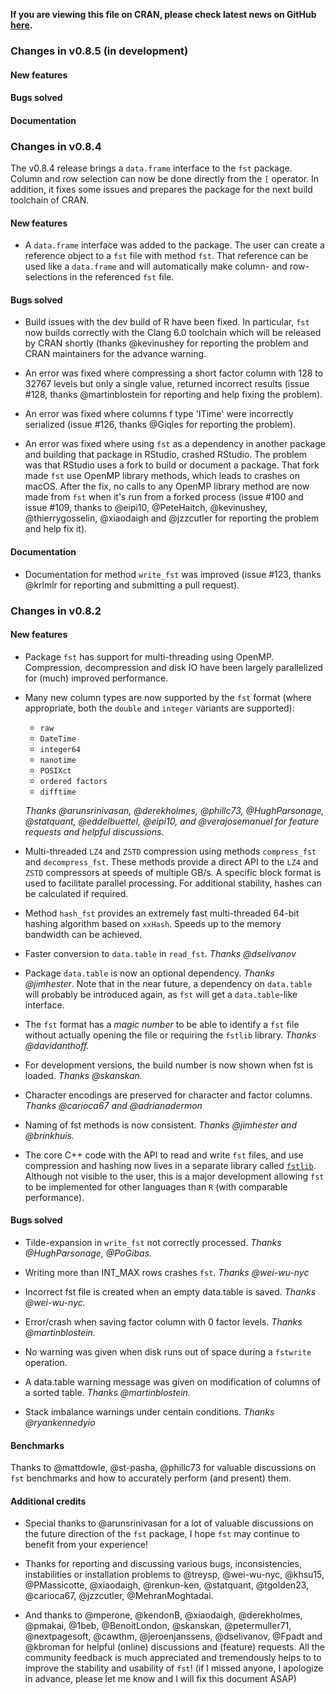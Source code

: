
**If you are viewing this file on CRAN, please check latest news on GitHub [here](https://github.com/fstpackage/fst/blob/develop/NEWS.md).**

### Changes in v0.8.5 (in development)

#### New features

#### Bugs solved

#### Documentation


### Changes in v0.8.4

The v0.8.4 release brings a `data.frame` interface to the `fst` package. Column and row selection can now be done directly from the `[` operator. In addition, it fixes some issues and prepares the package for the next build toolchain of CRAN.

#### New features

* A `data.frame` interface was added to the package. The user can create a reference object to a `fst` file with method `fst`. That reference can be used like a `data.frame` and will automatically make column- and row- selections in the referenced `fst` file.

#### Bugs solved

* Build issues with the dev build of R have been fixed. In particular, `fst` now builds correctly with the Clang 6.0 toolchain which will be released by CRAN shortly (thanks @kevinushey for reporting the problem and CRAN maintainers for the advance warning.

* An error was fixed where compressing a short factor column with 128 to 32767 levels but only a single value, returned incorrect results (issue #128, thanks @martinblostein for reporting and help fixing the problem).

* An error was fixed where columns f type 'ITime' were incorrectly serialized (issue #126, thanks @Giqles for reporting the problem).

* An error was fixed where using `fst` as a dependency in another package and building that package in RStudio, crashed RStudio. The problem was that RStudio uses a fork to build or document a package. That fork made `fst` use OpenMP library methods, which leads to crashes on macOS. After the fix, no calls to any OpenMP library method are now made from `fst` when it's run from a forked process (issue #100 and issue #109, thanks to @eipi10, @PeteHaitch, @kevinushey, @thierrygosselin, @xiaodaigh and @jzzcutler for reporting the problem and help fix it).

#### Documentation

* Documentation for method `write_fst` was improved (issue #123, thanks @krlmlr for reporting and submitting a pull request).


### Changes in v0.8.2

#### New features

* Package `fst` has support for multi-threading using OpenMP. Compression, decompression and disk IO have been largely parallelized for (much) improved performance.

* Many new column types are now supported by the `fst` format (where appropriate, both the `double` and `integer` variants are supported):

    * `raw`
    * `DateTime`
    * `integer64`
    * `nanotime`
    * `POSIXct`
    * `ordered factors`
    * `difftime`
    
    _Thanks @arunsrinivasan, @derekholmes, @phillc73, @HughParsonage, @statquant, @eddelbuettel, @eipi10, and @verajosemanuel for feature requests and helpful discussions._

* Multi-threaded `LZ4` and `ZSTD` compression using methods `compress_fst` and `decompress_fst`. These methods provide a direct API to the `LZ4` and `ZSTD` compressors at speeds of multiple GB/s. A specific block format is used to facilitate parallel processing. For additional stability, hashes can be calculated if required.

* Method `hash_fst` provides an extremely fast multi-threaded 64-bit hashing algorithm based on `xxHash`. Speeds up to the memory bandwidth can be achieved.

* Faster conversion to `data.table` in `read_fst`. _Thanks @dselivanov_

* Package `data.table` is now an optional dependency. _Thanks @jimhester_. Note that in the near future, a dependency on `data.table` will probably be introduced again, as `fst` will get a `data.table`-like interface.

* The `fst` format has a _magic number_ to be able to identify a `fst` file without actually opening the file or requiring the `fstlib` library. _Thanks @davidanthoff._

* For development versions, the build number is now shown when fst is loaded. _Thanks @skanskan._

* Character encodings are preserved for character and factor columns. _Thanks @carioca67 and @adrianadermon_

* Naming of fst methods is now consistent. _Thanks @jimhester and @brinkhuis._

* The core C++ code with the API to read and write `fst` files, and use compression and hashing now lives in a separate library called [`fstlib`](https://github.com/fstpackage/fstlib). Although not visible to the user, this is a major development allowing `fst` to be implemented for other languages than `R` (with comparable performance).

#### Bugs solved

* Tilde-expansion in `write_fst` not correctly processed. _Thanks @HughParsonage, @PoGibas._

* Writing more than INT_MAX rows crashes `fst`. _Thanks @wei-wu-nyc_

* Incorrect fst file is created when an empty data.table is saved. _Thanks @wei-wu-nyc._

* Error/crash when saving factor column with 0 factor levels. _Thanks @martinblostein._

* No warning was given when disk runs out of space during a `fstwrite` operation.

* A data.table warning message was given on modification of columns of a sorted table. _Thanks @martinblostein._

* Stack imbalance warnings under centain conditions. _Thanks @ryankennedyio_

#### Benchmarks

Thanks to @mattdowle, @st-pasha, @phillc73 for valuable discussions on `fst` benchmarks and how to accurately perform (and present) them.

#### Additional credits

* Special thanks to @arunsrinivasan for a lot of valuable discussions on the future direction of the `fst` package, I hope `fst` may continue to benefit from your experience!

* Thanks for reporting and discussing various bugs, inconsistencies, instabilities or installation problems to @treysp, @wei-wu-nyc, @khsu15, @PMassicotte, @xiaodaigh, @renkun-ken, @statquant, @tgolden23, @carioca67, @jzzcutler, @MehranMoghtadai.

* And thanks to @mperone, @kendonB, @xiaodaigh, @derekholmes, @pmakai, @1beb, @BenoitLondon, @skanskan, @petermuller71, @nextpagesoft, @cawthm, @jeroenjanssens, @dselivanov, @Fpadt and @kbroman for helpful (online) discussions and (feature) requests. All the community feedback is much appreciated and tremendously helps to to improve the stability and usability of `fst`! (if I missed anyone, I apologize in advance, please let me know and I will fix this document ASAP)
